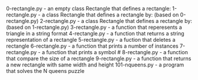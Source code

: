 0-rectangle.py - an empty class Rectangle that defines a rectangle:
1-rectangle.py - a class Rectangle that defines a rectangle by: (based on 0-rectangle.py)
2-rectangle.py - a class Rectangle that defines a rectangle by: (based on 1-rectangle.py)
3-rectangle.py - a function that reperesents a triangle in a string format
4-rectangle.py - a function that returns a string representation of a rectangle
5-rectangle.py - a fuction that deletes a rectangle
6-rectangle.py - a function that prints a number of instances
7-rectangle.py - a function that prints a symbol #
8-rectangle.py - a function that compare the size of a rectangle
9-rectangle.py - a function that returns a new rectangle with same width and height
101-nqueens.py - a program that solves the N queens puzzle
